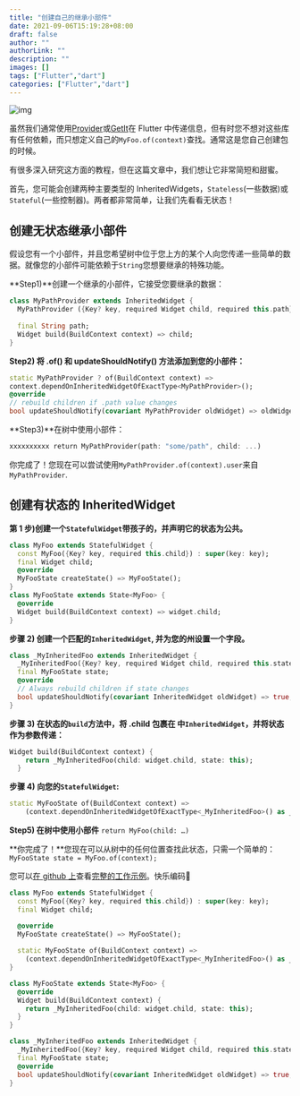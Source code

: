 ```yaml
---
title: "创建自己的继承小部件"
date: 2021-09-06T15:19:28+08:00
draft: false
author: ""
authorLink: ""
description: ""
images: []
tags: ["Flutter","dart"]
categories: ["Flutter","dart"]
---
```


 

![img](https://luckly007.oss-cn-beijing.aliyuncs.com/image/studio64_KaMy5Z7UJn1.png)

虽然我们通常使用[Provider](https://pub.dev/packages/provider)或[GetIt](https://pub.dev/packages/get_it)在 Flutter 中传递信息，但有时您不想对这些库有任何依赖，而只想定义自己的`MyFoo.of(context)`查找。通常这是您自己创建包的时候。

有很多深入研究这方面的教程，但在这篇文章中，我们想让它非常简短和甜蜜。



首先，您可能会创建两种主要类型的 InheritedWidgets，`Stateless`(一些数据)或`Stateful`(一些控制器)。两者都非常简单，让我们先看看无状态！

## 创建无状态继承小部件

假设您有一个小部件，并且您希望树中位于您上方的某个人向您传递一些简单的数据。就像您的小部件可能依赖于`String`您想要继承的特殊功能。

**Step1)**创建一个继承的小部件，它接受您要继承的数据：

```dart
class MyPathProvider extends InheritedWidget {
  MyPathProvider ({Key? key, required Widget child, required this.path}) : super(key: key, child: child);
  
  final String path;
  Widget build(BuildContext context) => child;
}
```

**Step2) 将 .of() 和 updateShouldNotify() 方法添加到您的小部件：**

```dart
static MyPathProvider ? of(BuildContext context) =>
context.dependOnInheritedWidgetOfExactType<MyPathProvider>();
@override
// rebuild children if .path value changes
bool updateShouldNotify(covariant MyPathProvider oldWidget) => oldWidget.path != path;
```

**Step3)**在树中使用小部件：

```dart
xxxxxxxxxx return MyPathProvider(path: "some/path", child: ...) 
```

你完成了！您现在可以尝试使用`MyPathProvider.of(context).user`来自 `MyPathProvider`.

## 创建有状态的 InheritedWidget

**第 1 步)创建一个`StatefulWidget`带孩子的，并声明它的状态为公共。**

```dart
class MyFoo extends StatefulWidget {
  const MyFoo({Key? key, required this.child}) : super(key: key);
  final Widget child;
  @override
  MyFooState createState() => MyFooState();
}
class MyFooState extends State<MyFoo> {
  @override
  Widget build(BuildContext context) => widget.child;
}
```

**步骤 2) 创建一个匹配的`InheritedWidget`, 并为您的州设置一个字段。**

```dart
class _MyInheritedFoo extends InheritedWidget {
  _MyInheritedFoo({Key? key, required Widget child, required this.state}) : super(key: key, child: child);
  final MyFooState state;
  @override
  // Always rebuild children if state changes
  bool updateShouldNotify(covariant InheritedWidget oldWidget) => true;
}
```

**步骤 3) 在状态的`build`方法中，将 .child 包裹在 中`InheritedWidget`，并将状态作为参数传递：**

```dart
Widget build(BuildContext context) {
    return _MyInheritedFoo(child: widget.child, state: this);
  }
```

**步骤 4) 向您的`StatefulWidget`:**

```dart
static MyFooState of(BuildContext context) =>
    (context.dependOnInheritedWidgetOfExactType<_MyInheritedFoo>() as _MyInheritedFoo).state;
```

**Step5) 在树中使用小部件** `return MyFoo(child: …)`



**你完成了！**您现在可以从树中的任何位置查找此状态，只需一个简单的： `MyFooState state = MyFoo.of(context);`

您可以[在 github 上](https://gist.github.com/esDotDev/ad376d0e763d1e690fe902a28da3923d)查看[完整的工作示例](https://gist.github.com/esDotDev/ad376d0e763d1e690fe902a28da3923d)。快乐编码🙂



```dart
class MyFoo extends StatefulWidget {
  const MyFoo({Key? key, required this.child}) : super(key: key);
  final Widget child;

  @override
  MyFooState createState() => MyFooState();
  
  static MyFooState of(BuildContext context) =>
    (context.dependOnInheritedWidgetOfExactType<_MyInheritedFoo>() as _MyInheritedFoo).state;
}

class MyFooState extends State<MyFoo> {
  @override
  Widget build(BuildContext context) {
    return _MyInheritedFoo(child: widget.child, state: this);
  }
}

class _MyInheritedFoo extends InheritedWidget {
  _MyInheritedFoo({Key? key, required Widget child, required this.state}) : super(key: key, child: child);
  final MyFooState state;
  @override
  bool updateShouldNotify(covariant InheritedWidget oldWidget) => true;
}
```

